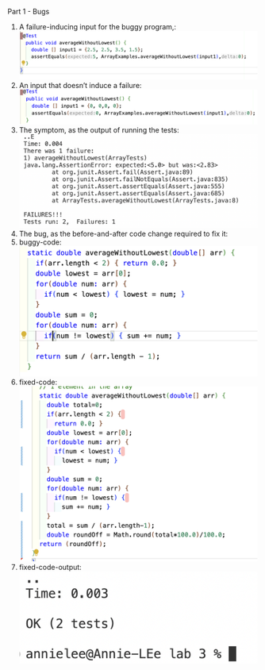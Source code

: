 Part 1 - Bugs
1. A failure-inducing input for the buggy program,:![Image](lab3-1.png)
2. An input that doesn’t induce a failure:![Image](noerror.png)
3. The symptom, as the output of running the tests: ![Image](symptom.png)
4. The bug, as the before-and-after code change required to fix it:
5. buggy-code:![Image](buggycode.png)
6. fixed-code:![Image](fixedcode.png)
7. fixed-code-output:![Image](fixedoutput.png)
